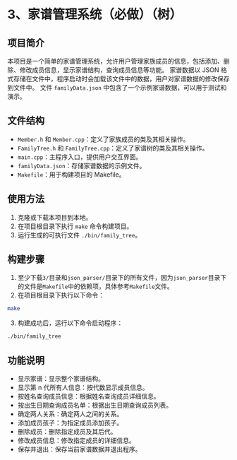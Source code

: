 # 3、家谱管理系统（必做）（树）

## 项目简介
本项目是一个简单的家谱管理系统，允许用户管理家族成员的信息，包括添加、删除、修改成员信息，显示家谱结构，查询成员信息等功能。
家谱数据以 JSON 格式存储在文件中，程序启动时会加载该文件中的数据，用户对家谱数据的修改保存到文件中。
文件 `familyData.json` 中包含了一个示例家谱数据，可以用于测试和演示。

## 文件结构
- `Member.h` 和 `Member.cpp`：定义了家族成员的类及其相关操作。
- `FamilyTree.h` 和 `FamilyTree.cpp`：定义了家谱树的类及其相关操作。
- `main.cpp`：主程序入口，提供用户交互界面。
- `familyData.json`：存储家谱数据的示例文件。
- `Makefile`：用于构建项目的 Makefile。

## 使用方法
1. 克隆或下载本项目到本地。
2. 在项目根目录下执行 `make` 命令构建项目。
3. 运行生成的可执行文件 `./bin/family_tree`。

## 构建步骤
1. 至少下载`3/`目录和`json_parser/`目录下的所有文件，因为`json_parser`目录下的文件是`Makefile`中的依赖项，具体参考`Makefile`文件。
2. 在项目根目录下执行以下命令：
```sh
make
```
3. 构建成功后，运行以下命令启动程序：
```sh
./bin/family_tree
```
## 功能说明
- 显示家谱：显示整个家谱结构。
- 显示第 n 代所有人信息：按代数显示成员信息。
- 按姓名查询成员信息：根据姓名查询成员详细信息。
- 按出生日期查询成员名单：根据出生日期查询成员列表。
- 确定两人关系：确定两人之间的关系。
- 添加成员孩子：为指定成员添加孩子。
- 删除成员：删除指定成员及其后代。
- 修改成员信息：修改指定成员的详细信息。
- 保存并退出：保存当前家谱数据并退出程序。